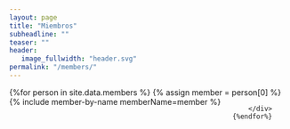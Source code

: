 ```yaml
---
layout: page
title: "Miembros"
subheadline: ""
teaser: ""
header:
   image_fullwidth: "header.svg"
permalink: "/members/"
---
```


<link href="{{ site.url }}{{ site.baseurl }}/assets/css/members.css" rel="stylesheet">


<div class="row t60">
    {%for person in site.data.members %}
        {% assign member = person[0] %}
        <div class="medium-6 columns b30">
            {% include member-by-name memberName=member %}

        </div>
    {%endfor%}

	



</div>